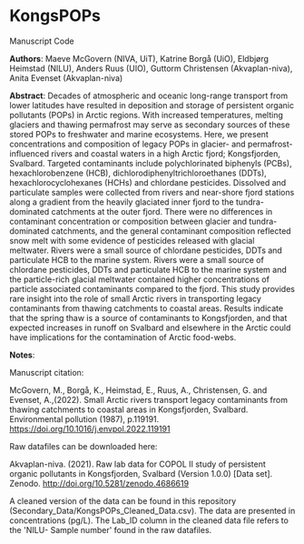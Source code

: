 # KongsPOPs

Manuscript Code

**Authors**: Maeve McGovern (NIVA, UiT), Katrine Borgå (UiO), Eldbjørg Heimstad (NILU), Anders Ruus (UIO), Guttorm Christensen (Akvaplan-niva), Anita Evenset (Akvaplan-niva)

**Abstract**: Decades of atmospheric and oceanic long-range transport from lower latitudes have resulted in deposition and storage of persistent organic pollutants (POPs) in Arctic regions. With increased temperatures, melting glaciers and thawing permafrost may serve as secondary sources of these stored POPs to freshwater and marine ecosystems. Here, we present concentrations and composition of legacy POPs in glacier- and permafrost-influenced rivers and coastal waters in a high Arctic fjord; Kongsfjorden, Svalbard. Targeted contaminants include polychlorinated biphenyls (PCBs), hexachlorobenzene (HCB), dichlorodiphenyltrichloroethanes (DDTs), hexachlorocyclohexanes (HCHs) and chlordane pesticides. Dissolved and particulate samples were collected from rivers and near-shore fjord stations along a gradient from the heavily glaciated inner fjord to the tundra-dominated catchments at the outer fjord. There were no differences in contaminant concentration or composition between glacier and tundra-dominated catchments, and the general contaminant composition reflected snow melt with some evidence of pesticides released with glacial meltwater. Rivers were a small source of chlordane pesticides, DDTs and particulate HCB to the marine system. Rivers were a small source of chlordane pesticides, DDTs and particulate HCB to the marine system and the particle-rich glacial meltwater contained higher concentrations of particle associated contaminants compared to the fjord. This study provides rare insight into the role of small Arctic rivers in transporting legacy contaminants from thawing catchments to coastal areas. Results indicate that the spring thaw is a source of contaminants to Kongsfjorden, and that expected increases in runoff on Svalbard and elsewhere in the Arctic could have implications for the contamination of Arctic food-webs.

**Notes**: 

Manuscript citation: 

McGovern, M., Borgå, K., Heimstad, E., Ruus, A., Christensen, G. and Evenset, A.,(2022). Small Arctic rivers transport legacy contaminants from thawing catchments to coastal areas in Kongsfjorden, Svalbard. Environmental pollution (1987), p.119191. https://doi.org/10.1016/j.envpol.2022.119191


Raw datafiles can be downloaded here:

Akvaplan-niva. (2021). Raw lab data for COPOL II study of persistent organic pollutants in  Kongsfjorden, Svalbard (Version 1.0.0) [Data set]. Zenodo.
http://doi.org/10.5281/zenodo.4686619 

A cleaned version of the data can be found in this repository (Secondary_Data/KongsPOPs_Cleaned_Data.csv). The data are presented in concentrations (pg/L). The Lab_ID column in the cleaned data file refers to the 'NILU- Sample number' found in the raw datafiles. 
